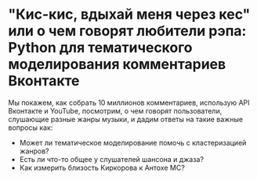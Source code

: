 # "Кис-кис, вдыхай меня через кес" или о чем говорят любители рэпа: Python для тематического моделирования комментариев Вконтакте

Мы покажем, как собрать 10 миллионов комментариев, использую API Вконтакте и YouTube, посмотрим, о чем говорят пользователи, слушающие разные жанры музыки, и дадим ответы на такие важные вопросы как: 
- Может ли тематическое моделирование помочь с кластеризацией жанров? 
- Есть ли что-то общее у слушателей шансона и джаза? 
- Как измерить близость Киркорова к Антохе МС? 